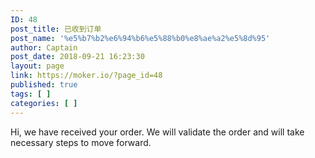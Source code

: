 ```yaml
---
ID: 48
post_title: 已收到订单
post_name: '%e5%b7%b2%e6%94%b6%e5%88%b0%e8%ae%a2%e5%8d%95'
author: Captain
post_date: 2018-09-21 16:23:30
layout: page
link: https://moker.io/?page_id=48
published: true
tags: [ ]
categories: [ ]
---
```

Hi, we have received your order. We will validate the order and will take necessary steps to move forward.